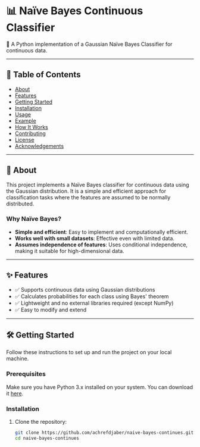 # 📊 Naïve Bayes Continuous Classifier

🚀 A Python implementation of a Gaussian Naïve Bayes Classifier for continuous data.

---

## 📖 Table of Contents
- [About](#-about)
- [Features](#-features)
- [Getting Started](#-getting-started)
- [Installation](#installation)
- [Usage](#-usage)
- [Example](#example)
- [How It Works](#️-how-it-works)
- [Contributing](#-contributing)
- [License](#-license)
- [Acknowledgements](#-acknowledgements)

---

## 🧐 About
This project implements a Naïve Bayes classifier for continuous data using the Gaussian distribution. It is a simple and efficient approach for classification tasks where the features are assumed to be normally distributed.

### Why Naïve Bayes?
- **Simple and efficient**: Easy to implement and computationally efficient.
- **Works well with small datasets**: Effective even with limited data.
- **Assumes independence of features**: Uses conditional independence, making it suitable for high-dimensional data.

---

## ✨ Features
- ✅ Supports continuous data using Gaussian distributions
- ✅ Calculates probabilities for each class using Bayes' theorem
- ✅ Lightweight and no external libraries required (except NumPy)
- ✅ Easy to modify and extend

---

## 🛠️ Getting Started
Follow these instructions to set up and run the project on your local machine.

### Prerequisites
Make sure you have Python 3.x installed on your system. You can download it [here](https://www.python.org/downloads/).

### Installation
1. Clone the repository:
   ```bash
   git clone https://github.com/achrefdjaber/naive-bayes-continues.git
   cd naive-bayes-continues
